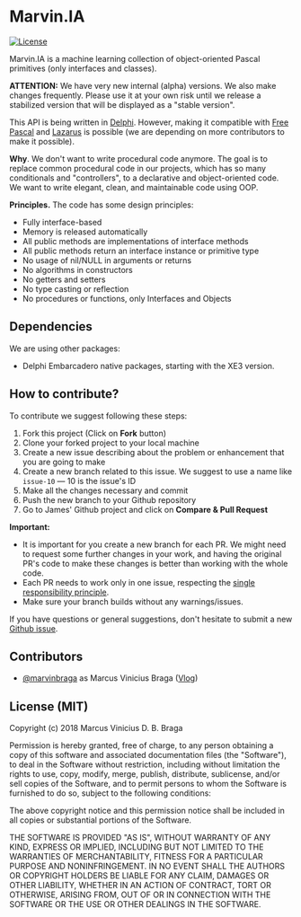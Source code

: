 # Marvin.IA

[![License](https://img.shields.io/badge/license-MIT-green.svg)](https://github.com/marvinbraga/Marvin.IA/edit/master/READ_ME.md)

Marvin.IA is a machine learning collection of object-oriented Pascal primitives (only interfaces and classes). 

**ATTENTION:** We have very new internal (alpha) versions. We also make changes frequently. Please use it at your own risk until we release a stabilized version that will be displayed as a "stable version".

This API is being written in [Delphi](https://www.embarcadero.com/products/delphi). However, making it compatible with [Free Pascal](https://freepascal.org/) and [Lazarus](http://www.lazarus-ide.org/) is possible (we are depending on more contributors to make it possible).

**Why**. We don't want to write procedural code anymore.
The goal is to replace common procedural code in our projects, which has so many conditionals and "controllers", to a declarative and object-oriented code.
We want to write elegant, clean, and maintainable code using OOP.

**Principles.** The code has some design principles:

* Fully interface-based
* Memory is released automatically
* All public methods are implementations of interface methods
* All public methods return an interface instance or primitive type
* No usage of nil/NULL in arguments or returns
* No algorithms in constructors
* No getters and setters
* No type casting or reflection
* No procedures or functions, only Interfaces and Objects

## Dependencies

We are using other packages:

  - Delphi Embarcadero native packages, starting with the XE3 version. 

## How to contribute?

To contribute we suggest following these steps:

1. Fork this project (Click on **Fork** button)
2. Clone your forked project to your local machine
3. Create a new issue describing about the problem or enhancement that you are going to make
4. Create a new branch related to this issue. We suggest to use a name like `issue-10` — 10 is the issue's ID
5. Make all the changes necessary and commit
6. Push the new branch to your Github repository
7. Go to James' Github project and click on **Compare & Pull Request**

**Important:**

- It is important for you create a new branch for each PR. We might need to request some further changes in your work, and having the original PR's code to make these changes is better than working with the whole code.
- Each PR needs to work only in one issue, respecting the [single responsibility principle](https://en.wikipedia.org/wiki/Single_responsibility_principle).
- Make sure your branch builds without any warnings/issues.

If you have questions or general suggestions, don't hesitate to submit a new [Github issue](https://github.com/mdbs99/james/issues/new).

## Contributors

  - [@marvinbraga](https://github.com/marvinbraga) as Marcus Vinicius Braga ([Vlog](https://www.youtube.com/c/marvinbraga/))

## License (MIT)

Copyright (c) 2018 Marcus Vinicius D. B. Braga

Permission is hereby granted, free of charge, to any person obtaining a copy
of this software and associated documentation files (the "Software"), to deal
in the Software without restriction, including without limitation the rights
to use, copy, modify, merge, publish, distribute, sublicense, and/or sell
copies of the Software, and to permit persons to whom the Software is
furnished to do so, subject to the following conditions:

The above copyright notice and this permission notice shall be included in all
copies or substantial portions of the Software.

THE SOFTWARE IS PROVIDED "AS IS", WITHOUT WARRANTY OF ANY KIND, EXPRESS OR
IMPLIED, INCLUDING BUT NOT LIMITED TO THE WARRANTIES OF MERCHANTABILITY,
FITNESS FOR A PARTICULAR PURPOSE AND NONINFRINGEMENT. IN NO EVENT SHALL THE
AUTHORS OR COPYRIGHT HOLDERS BE LIABLE FOR ANY CLAIM, DAMAGES OR OTHER
LIABILITY, WHETHER IN AN ACTION OF CONTRACT, TORT OR OTHERWISE, ARISING FROM,
OUT OF OR IN CONNECTION WITH THE SOFTWARE OR THE USE OR OTHER DEALINGS IN THE
SOFTWARE.
